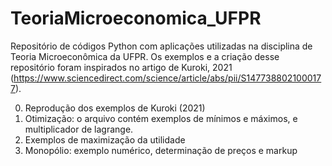 # TeoriaMicroeconomica_UFPR

Repositório de códigos Python com aplicações utilizadas na disciplina de Teoria Microeconômica da UFPR. Os exemplos e a criação desse repositório foram inspirados no artigo de Kuroki, 2021 (https://www.sciencedirect.com/science/article/abs/pii/S1477388021000177). 

0. Reprodução dos exemplos de Kuroki (2021)
1. Otimização: o arquivo contém exemplos de mínimos e máximos, e multiplicador de lagrange. 
2. Exemplos de maximização da utilidade
3. Monopólio: exemplo numérico, determinação de preços e markup
